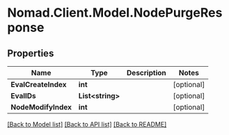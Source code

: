 # Nomad.Client.Model.NodePurgeResponse

## Properties

Name | Type | Description | Notes
------------ | ------------- | ------------- | -------------
**EvalCreateIndex** | **int** |  | [optional] 
**EvalIDs** | **List&lt;string&gt;** |  | [optional] 
**NodeModifyIndex** | **int** |  | [optional] 

[[Back to Model list]](../README.md#documentation-for-models) [[Back to API list]](../README.md#documentation-for-api-endpoints) [[Back to README]](../README.md)

